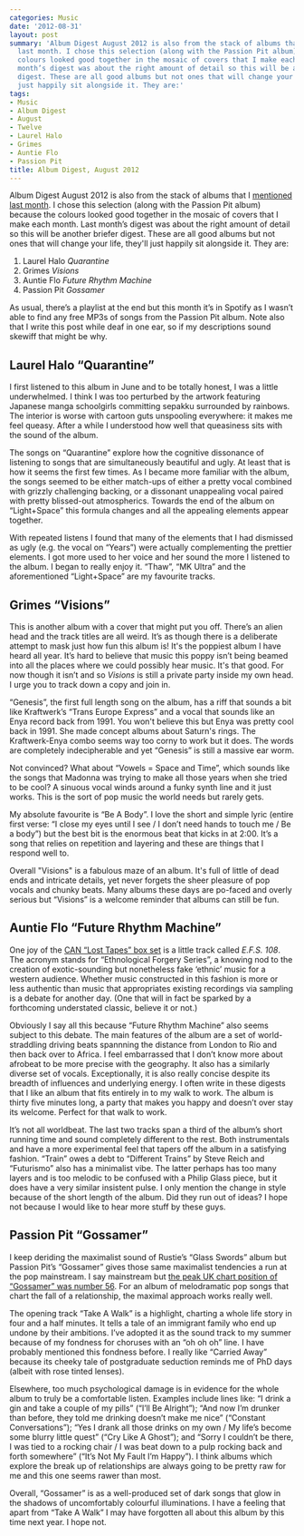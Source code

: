 ```yaml
---
categories: Music
date: '2012-08-31'
layout: post
summary: 'Album Digest August 2012 is also from the stack of albums that I mentioned
  last month. I chose this selection (along with the Passion Pit album) because the
  colours looked good together in the mosaic of covers that I make each month. Last
  month’s digest was about the right amount of detail so this will be another briefer
  digest. These are all good albums but not ones that will change your life, they''ll
  just happily sit alongside it. They are:'
tags:
- Music
- Album Digest
- August
- Twelve
- Laurel Halo
- Grimes
- Auntie Flo
- Passion Pit
title: Album Digest, August 2012
---
```


Album Digest August 2012 is also from the stack of albums that I [mentioned last month](album-digest-july-2012). I chose this selection (along with the Passion Pit album) because the colours looked good together in the mosaic of covers that I make each month. Last month’s digest was about the right amount of detail so this will be another briefer digest. These are all good albums but not ones that will change your life, they'll just happily sit alongside it. They are:

1. Laurel Halo _Quarantine_
2. Grimes _Visions_
3. Auntie Flo _Future Rhythm Machine_
4. Passion Pit _Gossamer_

As usual, there’s a playlist at the end but this month it’s in Spotify as I wasn’t able to find any free MP3s of songs from the Passion Pit album. Note also that I write this post while deaf in one ear, so if my descriptions sound skewiff that might be why.

## Laurel Halo “Quarantine”

 I first listened to this album in June and to be totally honest, I was a little underwhelmed. I think I was too perturbed by the artwork featuring Japanese manga schoolgirls committing sepakku surrounded by rainbows. The interior is worse with cartoon guts unspooling everywhere: it makes me feel queasy. After a while I understood how well that queasiness sits with the sound of the album.

The songs on “Quarantine” explore how the cognitive dissonance of listening to songs that are simultaneously beautiful and ugly. At least that is how it seems the first few times. As I became more familiar with the album, the songs seemed to be either match-ups of either a pretty vocal combined with grizzly challenging backing, or a dissonant unappealing vocal paired with pretty blissed-out atmospherics. Towards the end of the album on “Light+Space” this formula changes and all the appealing elements appear together.

With repeated listens I found that many of the elements that I had dismissed as ugly (e.g. the vocal on “Years”) were actually complementing the prettier elements. I got more used to her voice and her sound the more I listened to the album. I began to really enjoy it. “Thaw”, “MK Ultra” and the aforementioned “Light+Space” are my favourite tracks.

## Grimes “Visions”

This is another album with a cover that might put you off. There’s an alien head and the track titles are all weird. It’s as though there is a deliberate attempt to mask just how fun this album is! It's the poppiest album I have heard all year. It’s hard to believe that music this poppy isn’t being beamed into all the places where we could possibly hear music. It's that good. For now though it isn’t and so _Visions_ is still a private party inside my own head. I urge you to track down a copy and join in.

“Genesis”, the first full length song on the album, has a riff that sounds a bit like Kraftwerk’s “Trans Europe Express” and a vocal that sounds like an Enya record back from 1991. You won't believe this but Enya was pretty cool back in 1991. She made concept albums about Saturn's rings. The Kraftwerk-Enya combo seems way too corny to work but it does. The words are completely indecipherable and yet “Genesis” is still a massive ear worm.

Not convinced? What about “Vowels = Space and Time”, which sounds like the songs that Madonna was trying to make all those years when she tried to be cool? A sinuous vocal winds around a funky synth line and it just works. This is the sort of pop music the world needs but rarely gets.

My absolute favourite is “Be A Body”. I love the short and simple lyric (entire first verse: “I close my eyes until I see / I don’t need hands to touch me / Be a body”) but the best bit is the enormous beat that kicks in at 2:00. It’s a song that relies on repetition and layering and these are things that I respond well to.

Overall "Visions" is a fabulous maze of an album. It's full of little of dead ends and intricate details, yet never forgets the sheer pleasure of pop vocals and chunky beats. Many albums these days are po-faced and overly serious but “Visions” is a welcome reminder that albums can still be fun.

## Auntie Flo “Future Rhythm Machine”

 One joy of the [CAN “Lost Tapes” box set](can-the-lost-tapes) is a little track called _E.F.S. 108_. The acronym stands for “Ethnological Forgery Series”, a knowing nod to the creation of exotic-sounding but nonetheless fake ‘ethnic’ music for a western audience. Whether music constructed in this fashion is more or less authentic than music that appropriates existing recordings via sampling is a debate for another day. (One that will in fact be sparked by a forthcoming understated classic, believe it or not.)

Obviously I say all this because “Future Rhythm Machine” also seems subject to this debate. The main features of the album are a set of world-straddling driving beats spannning the distance from London to Rio and then back over to Africa. I feel embarrassed that I don’t know more about afrobeat to be more precise with the geography. It also has a similarly diverse set of vocals. Exceptionally, it is also really concise despite its breadth of influences and underlying energy. I often write in these digests that I like an album that fits entirely in to my walk to work. The album is thirty five minutes long, a party that makes you happy and doesn’t over stay its welcome. Perfect for that walk to work.

It’s not all worldbeat. The last two tracks span a third of the album’s short running time and sound completely different to the rest. Both instrumentals and have a more experimental feel that tapers off the album in a satisfying fashion. “Train” owes a debt to “Different Trains” by Steve Reich and “Futurismo” also has a minimalist vibe. The latter perhaps has too many layers and is too melodic to be confused with a Philip Glass piece, but it does have a very similar insistent pulse. I only mention the change in style because of the short length of the album. Did they run out of ideas? I hope not because I would like to hear more stuff by these guys.

## Passion Pit “Gossamer”

 I keep deriding the maximalist sound of Rustie’s “Glass Swords” album but Passion Pit’s “Gossamer” gives those same maximalist tendencies a run at the pop mainstream. I say mainstream but [the peak UK chart position of “Gossamer” was number 56](http://en.wikipedia.org/wiki/Gossamer_(album)#Charts). For an album of melodramatic pop songs that chart the fall of a relationship, the maximal approach works really well.

The opening track “Take A Walk” is a highlight, charting a whole life story in four and a half minutes. It tells a tale of an immigrant family who end up undone by their ambitions. I’ve adopted it as the sound track to my summer because of my fondness for choruses with an “oh oh oh” line. I have probably mentioned this fondness before. I really like “Carried Away” because its cheeky tale of postgraduate seduction reminds me of PhD days (albeit with rose tinted lenses).

Elsewhere, too much psychological damage is in evidence for the whole album to truly be a comfortable listen. Examples include lines like: “I drink a gin and take a couple of my pills” (“I’ll Be Alright”); “And now I’m drunker than before, they told me drinking doesn’t make me nice” (“Constant Conversations”); “Yes I drank all those drinks on my own / My life’s become some blurry little quest” (“Cry Like A Ghost”); and “Sorry I couldn’t be there, I was tied to a rocking chair / I was beat down to a pulp rocking back and forth somewhere” (“It’s Not My Fault I’m Happy”). I think albums which explore the break up of relationships are always going to be pretty raw for me and this one seems rawer than most.

Overall, “Gossamer” is as a well-produced set of dark songs that glow in the shadows of uncomfortably colourful illuminations. I have a feeling that apart from “Take A Walk” I may have forgotten all about this album by this time next year. I hope not.